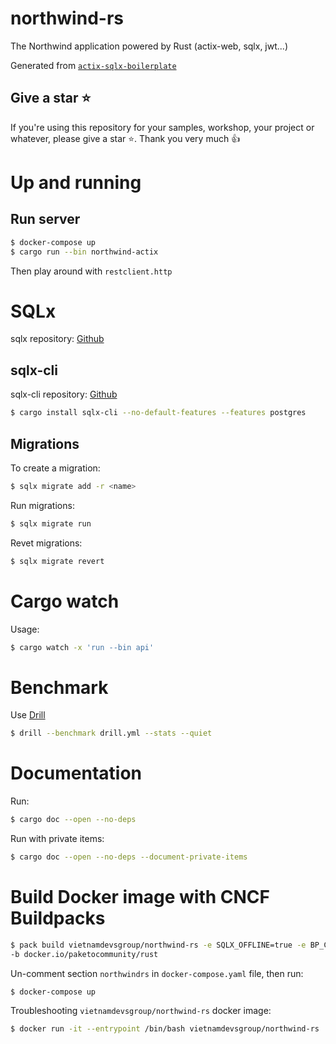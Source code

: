 # northwind-rs

The Northwind application powered by Rust (actix-web, sqlx, jwt...)

Generated from [`actix-sqlx-boilerplate`](https://github.com/fabienbellanger/actix-sqlx-boilerplate)

## Give a star ⭐

If you're using this repository for your samples, workshop, your project or whatever, please give a star ⭐. Thank you very much :+1:

# Up and running

## Run server

```bash
$ docker-compose up
$ cargo run --bin northwind-actix
```

Then play around with `restclient.http`

# SQLx

sqlx repository: [Github](https://github.com/launchbadge/sqlx)
## sqlx-cli

sqlx-cli repository: [Github](https://github.com/launchbadge/sqlx/tree/master/sqlx-cli)

```bash
$ cargo install sqlx-cli --no-default-features --features postgres
```

## Migrations

To create a migration:

```bash
$ sqlx migrate add -r <name>
```

Run migrations:

```bash
$ sqlx migrate run
```

Revet migrations:

```bash
$ sqlx migrate revert
```

# Cargo watch

Usage:

```bash
$ cargo watch -x 'run --bin api'
```

# Benchmark

Use [Drill](https://github.com/fcsonline/drill)

```bash
$ drill --benchmark drill.yml --stats --quiet
```

# Documentation

Run:

```bash
$ cargo doc --open --no-deps
```

Run with private items:

```bash
$ cargo doc --open --no-deps --document-private-items
```

# Build Docker image with CNCF Buildpacks

```bash
$ pack build vietnamdevsgroup/northwind-rs -e SQLX_OFFLINE=true -e BP_CARGO_INSTALL_ARGS="--path=./apps/actix" 
-b docker.io/paketocommunity/rust
```

Un-comment section `northwindrs` in `docker-compose.yaml` file, then run:

```bash
$ docker-compose up
```

Troubleshooting `vietnamdevsgroup/northwind-rs` docker image:

```bash
$ docker run -it --entrypoint /bin/bash vietnamdevsgroup/northwind-rs
```